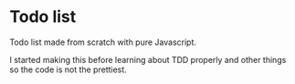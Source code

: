 # Todo list

Todo list made from scratch with pure Javascript.

I started making this before learning about TDD properly and other things so the code is not the prettiest.
